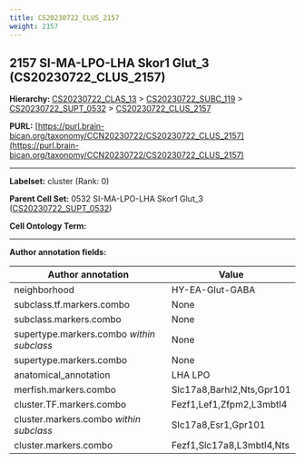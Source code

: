 ```yaml
---
title: CS20230722_CLUS_2157
weight: 2157
---
```

## 2157 SI-MA-LPO-LHA Skor1 Glut_3 (CS20230722_CLUS_2157)
<b>Hierarchy: </b>
[CS20230722_CLAS_13](../CS20230722_CLAS_13) >
[CS20230722_SUBC_119](../CS20230722_SUBC_119) >
[CS20230722_SUPT_0532](../CS20230722_SUPT_0532) >
[CS20230722_CLUS_2157](../CS20230722_CLUS_2157)

**PURL:** [https://purl.brain-bican.org/taxonomy/CCN20230722/CS20230722_CLUS_2157](https://purl.brain-bican.org/taxonomy/CCN20230722/CS20230722_CLUS_2157)

---


**Labelset:** cluster (Rank: 0)

**Parent Cell Set:** 0532 SI-MA-LPO-LHA Skor1 Glut_3 ([CS20230722_SUPT_0532](../CS20230722_SUPT_0532))



**Cell Ontology Term:** 

[MARKER GENES.]: #


---

[TRANSFERRED ANNOTATIONS.]: #


[AUTHOR ANNOTATION FIELDS.]: #


**Author annotation fields:**

| Author annotation | Value |
|-------------------|-------|
|neighborhood|HY-EA-Glut-GABA|
|subclass.tf.markers.combo|None|
|subclass.markers.combo|None|
|supertype.markers.combo _within subclass_|None|
|supertype.markers.combo|None|
|anatomical_annotation|LHA LPO|
|merfish.markers.combo|Slc17a8,Barhl2,Nts,Gpr101|
|cluster.TF.markers.combo|Fezf1,Lef1,Zfpm2,L3mbtl4|
|cluster.markers.combo _within subclass_|Slc17a8,Esr1,Gpr101|
|cluster.markers.combo|Fezf1,Slc17a8,L3mbtl4,Nts|
